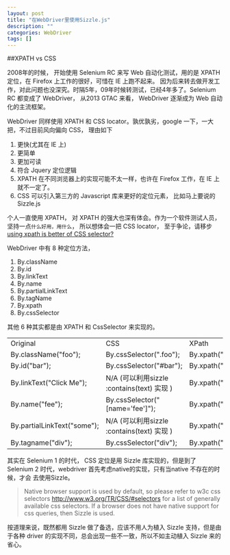 ```yaml
---
layout: post
title: "在WebDriver里使用Sizzle.js"
description: ""
categories: WebDriver
tags: []
---
```


##XPATH vs CSS

2008年的时候， 开始使用 Selenium RC 来写 Web 自动化测试，用的是 XPATH 定位，在 Firefox 上工作的很好，可惜在 IE 上跑不起来。
因为后来转去做开发工作，对此问题也没深究。时隔5年，09年时候转测试，已经4年多了。Selenium RC 都变成了 WebDriver， 从2013 GTAC 来看，
WebDriver 逐渐成为 Web 自动化的主流框架。

WebDriver 同样使用 XPATH 和 CSS locator。孰优孰劣，google 一下，一大把，不过目前风向偏向 CSS， 理由如下

1. 更快(尤其在 IE 上)
1. 更简单
2. 更加可读
3. 符合 Jquery 定位逻辑
4. XPATH 在不同浏览器上的实现可能不太一样，也许在 Firefox 工作，在 IE 上就不一定了。
5. CSS 可以引入第三方的 Javascript 库来更好的定位元素， 比如马上要说的 Sizzle.js

个人一直使用 XPATH， 对 XPATH 的强大也深有体会。作为一个软件测试人员，坚持一点`什么好用，用什么`，
所以想体会一把 CSS locator， 至于争论，请移步 [using xpath is better of CSS selector?](https://groups.google.com/forum/?fromgroups#!topic/webdriver/raDyUewHFGI)

WebDriver 中有 8 种定位方法，


1. By.className
2. By.id
3. By.linkText
4. By.name
5. By.partialLinkText
6. By.tagName
7. By.xpath
8. By.cssSelector

其他 6 种其实都是由 XPATH 和 CssSelector 来实现的。

<table>
   <tr>
      <td>Original</td>
      <td>CSS</td>
      <td>XPath</td>
   </tr>
   <tr>
      <td>By.className("foo");</td>
      <td>By.cssSelector(".foo");</td>
      <td>By.xpath("//*[@class='foo']");</td>
   </tr>
   <tr>
      <td>By.id("bar");</td>
      <td>By.cssSelector("#bar");</td>
      <td>By.xpath("//*[@id='bar']");</td>
   </tr>
   <tr>
      <td>By.linkText("Click Me");</td>
      <td>N/A (可以利用sizzle :contains(text) 实现 )</td>
      <td>By.xpath("//a[text()='Click Me']");</td>
   </tr>
   <tr>
      <td>By.name("fee");</td>
      <td>By.cssSelector("[name='fee']");</td>
      <td>By.xpath("//*[@name='fee']");</td>
   </tr>
   <tr>
      <td>By.partialLinkText("some");</td>
      <td>N/A (可以利用sizzle :contains(text) 实现 )</td>
      <td>By.xpath("//a[contains(text(),'some')]");</td>
   </tr>
   <tr>
      <td>By.tagname("div");</td>
      <td>By.cssSelector("div");</td>
      <td>By.xpath("//div");</td>
   </tr>
</table>


其实在 Selenium 1 的时代， CSS 定位是用 Sizzle 库实现的，但是到了 Selenium 2 时代，webdriver 首先考虑native的实现，只有当native 不存在的时候，才会
去使用Sizzle。

> Native browser support is used by default, so please refer to w3c css selectors <http://www.w3.org/TR/CSS/#selectors> for a list of generally available css selectors. If a browser does not have native support for css queries, then Sizzle is used. 
 
按道理来说，既然都用 Sizzle 做了备选，应该不用人为植入 Sizzle 支持，但是由于各种 driver 的实现不同，总会出现一些不一致，所以不如主动植入 Sizzle 来的省心。


